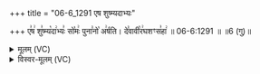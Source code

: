 +++
title = "06-6_1291 एष शुष्म्यदाभ्यः"

+++
ए꣣ष꣢ शु꣣ष्म्य꣡दा꣢भ्यः꣣ सो꣡मः꣢ पुना꣣नो꣡ अ꣢र्षति। दे꣣वावी꣡र꣢घशꣳस꣣हा꣢ ॥ 06-6:1291 ॥ ॥6 (गु)॥

<details><summary>मूलम् (VC)</summary>

ए꣣ष꣢ शु꣣ष्म्य꣡दा꣢भ्यः꣣ सो꣡मः꣢ पुना꣣नो꣡ अ꣢र्षति । दे꣣वावी꣡र꣢घशꣳस꣣हा꣢ ॥१२९१॥
</details>

<details><summary>विस्वर-मूलम् (VC)</summary>

एष शुष्म्यदाभ्यः सोमः पुनानो अर्षति । देवावीरघशꣳसहा ॥१२९१॥
</details>